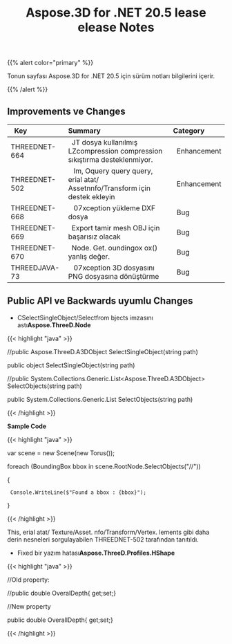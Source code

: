 ﻿---
title: Aspose.3D for .NET 20.5 lease elease Notes
type: docs
weight: 30
url: /tr/net/aspose-3d-for-net-20-5-release-notes/
---
{{% alert color="primary" %}} 

Tonun sayfası Aspose.3D for .NET 20.5 için sürüm notları bilgilerini içerir.

{{% /alert %}} 
## **Improvements ve Changes**

|` `**Key**|**Summary**|**Category**|
|:- |:- |:- |
|THREEDNET-664 |` `JT dosya kullanılmış LZcompression compression sıkıştırma desteklenmiyor.|` `Enhancement|
|THREEDNET-502 |` ` Im, Oquery query query, erial atat/ Assetnnfo/Transform için destek ekleyin|` `Enhancement|
|THREEDNET-668 |` ` 07xception yükleme DXF dosya|` `Bug|
|THREEDNET-669 |` `Export tamir mesh OBJ için başarısız olacak|` `Bug|
|THREEDNET-670 |` `Node. Get. oundingox ox() yanlış değer.|` `Bug|
|THREEDJAVA-73 |` ` 07xception 3D dosyasını PNG dosyasına dönüştürme|` `Bug|
## **Public API ve Backwards uyumlu Changes**
- CSelectSingleObject/Selectfrom bjects imzasını astı**Aspose.ThreeD.Node**



{{< highlight "java" >}}

 //public Aspose.ThreeD.A3DObject SelectSingleObject(string path)

public object SelectSingleObject(string path)

//public System.Collections.Generic.List<Aspose.ThreeD.A3DObject> SelectObjects(string path)

public System.Collections.Generic.List<object> SelectObjects(string path)

{{< /highlight >}}



**Sample Code**

{{< highlight "java" >}}

 var scene = new Scene(new Torus());

foreach (BoundingBox bbox in scene.RootNode.SelectObjects("//<BoundingBox>"))

{

     Console.WriteLine($"Found a bbox : {bbox}");

}

{{< /highlight >}}

This, erial atat/ Texture/Asset. nfo/Transform/Vertex. lements gibi daha derin nesneleri sorgulayabilen THREEDNET-502 tarafından tanıtıldı.

- Fixed bir yazım hatası**Aspose.ThreeD.Profiles.HShape**



{{< highlight "java" >}}

 //Old property:

//public double OveralDepth{ get;set;}



//New property

public double OverallDepth{ get;set;} 

{{< /highlight >}}
